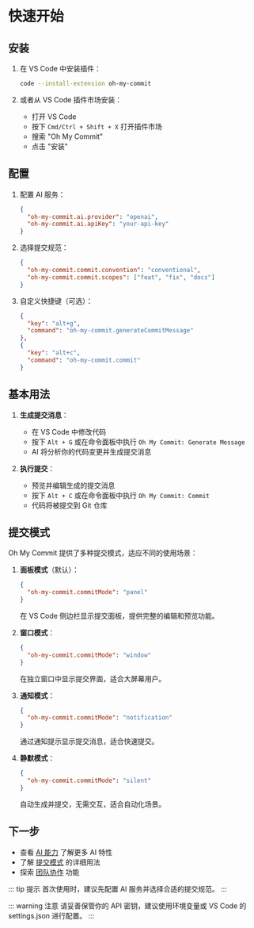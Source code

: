 # 快速开始

## 安装

1. 在 VS Code 中安装插件：

   ```bash
   code --install-extension oh-my-commit
   ```

2. 或者从 VS Code 插件市场安装：
   - 打开 VS Code
   - 按下 `Cmd/Ctrl + Shift + X` 打开插件市场
   - 搜索 "Oh My Commit"
   - 点击 "安装"

## 配置

1. 配置 AI 服务：

   ```json
   {
     "oh-my-commit.ai.provider": "openai",
     "oh-my-commit.ai.apiKey": "your-api-key"
   }
   ```

2. 选择提交规范：

   ```json
   {
     "oh-my-commit.commit.convention": "conventional",
     "oh-my-commit.commit.scopes": ["feat", "fix", "docs"]
   }
   ```

3. 自定义快捷键（可选）：
   ```json
   {
     "key": "alt+g",
     "command": "oh-my-commit.generateCommitMessage"
   },
   {
     "key": "alt+c",
     "command": "oh-my-commit.commit"
   }
   ```

## 基本用法

1. **生成提交消息**：

   - 在 VS Code 中修改代码
   - 按下 `Alt + G` 或在命令面板中执行 `Oh My Commit: Generate Message`
   - AI 将分析你的代码变更并生成提交消息

2. **执行提交**：
   - 预览并编辑生成的提交消息
   - 按下 `Alt + C` 或在命令面板中执行 `Oh My Commit: Commit`
   - 代码将被提交到 Git 仓库

## 提交模式

Oh My Commit 提供了多种提交模式，适应不同的使用场景：

1. **面板模式**（默认）：

   ```json
   {
     "oh-my-commit.commitMode": "panel"
   }
   ```

   在 VS Code 侧边栏显示提交面板，提供完整的编辑和预览功能。

2. **窗口模式**：

   ```json
   {
     "oh-my-commit.commitMode": "window"
   }
   ```

   在独立窗口中显示提交界面，适合大屏幕用户。

3. **通知模式**：

   ```json
   {
     "oh-my-commit.commitMode": "notification"
   }
   ```

   通过通知提示显示提交消息，适合快速提交。

4. **静默模式**：
   ```json
   {
     "oh-my-commit.commitMode": "silent"
   }
   ```
   自动生成并提交，无需交互，适合自动化场景。

## 下一步

- 查看 [AI 能力](./ai-capabilities.md) 了解更多 AI 特性
- 了解 [提交模式](./commit-modes.md) 的详细用法
- 探索 [团队协作](./team-collaboration.md) 功能

::: tip 提示
首次使用时，建议先配置 AI 服务并选择合适的提交规范。
:::

::: warning 注意
请妥善保管你的 API 密钥，建议使用环境变量或 VS Code 的 settings.json 进行配置。
:::
